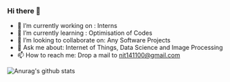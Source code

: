 ### Hi there 👋

- 🔭 I’m currently working on : Interns
- 🌱 I’m currently learning : Optimisation of Codes
- 👯 I’m looking to collaborate on: Any Software Projects
- 💬 Ask me about: Internet of Things, Data Science and Image Processing
- 📫 How to reach me: Drop a mail to nit141100@gmail.com

![Anurag's github stats](https://github-readme-stats.vercel.app/api?username=NithinEiswar&hide=stars,prs,issues&show_icons=true)

